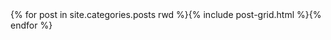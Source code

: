 <div class="tiles">{% for post in site.categories.posts rwd %}{% include post-grid.html %}{% endfor %}</div>